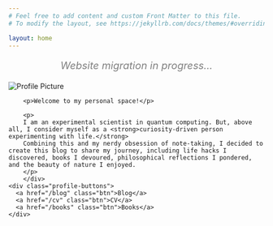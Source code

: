 ```yaml
---
# Feel free to add content and custom Front Matter to this file.
# To modify the layout, see https://jekyllrb.com/docs/themes/#overriding-theme-defaults

layout: home
---
```

<link rel="stylesheet" href="{{ '/assets/css/style.css' | relative_url }}">

<p style="text-align: center; font-size: 20px; color: grey;"><i>Website migration in progress...</i></p>

<div class="profile-container">
  <div class="profile-image">
    <img src="{{ '/assets/images/profile.jpg' | relative_url }}" alt="Profile Picture">
  </div>
  <!-- <div style="display: flex; justify-content: space-around;">
    <img src="/assets/images/profile.jpg" alt="Image 1" style="width: 25%;"/>
    <img src="/assets/images/profile.jpg" alt="Image 2" style="width: 25%;"/>
    </div> -->

  <div class="profile-content">
    <div class="text-block">
        <!-- <h1>Junliang WANG</h1> -->

        <p>Welcome to my personal space!</p>

        <p>
        I am an experimental scientist in quantum computing. But, above all, I consider myself as a <strong>curiosity-driven person experimenting with life.</strong>
        Combining this and my nerdy obsession of note-taking, I decided to create this blog to share my journey, including life hacks I discovered, books I devoured, philosophical reflections I pondered, and the beauty of nature I enjoyed.
        </p>
        </div>
    <div class="profile-buttons">
      <a href="/blog" class="btn">Blog</a>
      <a href="/cv" class="btn">CV</a>
      <a href="/books" class="btn">Books</a>
    </div>
  </div>
</div>

<br>
